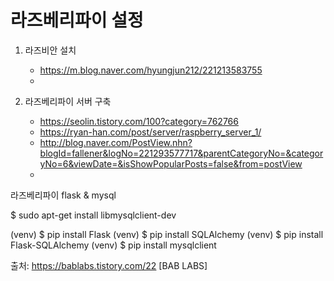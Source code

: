 # 라즈베리파이 설정

1. 라즈비안 설치
   - https://m.blog.naver.com/hyungjun212/221213583755
   - 

2. 라즈베리파이 서버 구축
   - https://seolin.tistory.com/100?category=762766
   - https://ryan-han.com/post/server/raspberry_server_1/
   - http://blog.naver.com/PostView.nhn?blogId=fallener&logNo=221293577717&parentCategoryNo=&categoryNo=6&viewDate=&isShowPopularPosts=false&from=postView
   - 





라즈베리파이 flask & mysql 

$ sudo apt-get install libmysqlclient-dev

(venv) $ pip install Flask
(venv) $ pip install SQLAlchemy
(venv) $ pip install Flask-SQLAlchemy
(venv) $ pip install mysqlclient

출처: https://bablabs.tistory.com/22 [BAB LABS]
